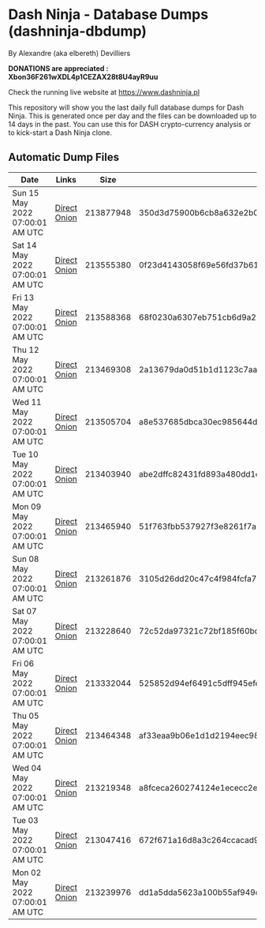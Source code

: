 # Dash Ninja - Database Dumps (dashninja-dbdump)
By Alexandre (aka elbereth) Devilliers

**DONATIONS are appreciated : Xbon36F261wXDL4p1CEZAX28t8U4ayR9uu**

Check the running live website at https://www.dashninja.pl

This repository will show you the last daily full database dumps for Dash Ninja. This is generated once per day and the files can be downloaded up to 14 days in the past.
You can use this for DASH crypto-currency analysis or to kick-start a Dash Ninja clone.


## Automatic Dump Files
| Date | Links | Size | SHA256 |
|--|--|--|--|
| Sun 15 May 2022 07:00:01 AM UTC | [Direct](https://oshi.at/AiTG) [Onion](http://5ety7tpkim5me6eszuwcje7bmy25pbtrjtue7zkqqgziljwqy3rrikqd.onion/AiTG) | 213877948 | 350d3d75900b6cb8a632e2b0734bf72f68a7c12a60b32426aca65a09a4e50940 | 
| Sat 14 May 2022 07:00:01 AM UTC | [Direct](https://oshi.at/UHGJ) [Onion](http://5ety7tpkim5me6eszuwcje7bmy25pbtrjtue7zkqqgziljwqy3rrikqd.onion/UHGJ) | 213555380 | 0f23d4143058f69e56fd37b61c6131d4d26e6c9a90057d9099a6fd34b8971ff6 | 
| Fri 13 May 2022 07:00:01 AM UTC | [Direct](https://oshi.at/TzZe) [Onion](http://5ety7tpkim5me6eszuwcje7bmy25pbtrjtue7zkqqgziljwqy3rrikqd.onion/TzZe) | 213588368 | 68f0230a6307eb751cb6d9a274852a9dd0620ff1ded420244a5a333df4b3a1c8 | 
| Thu 12 May 2022 07:00:01 AM UTC | [Direct](https://oshi.at/UBKS) [Onion](http://5ety7tpkim5me6eszuwcje7bmy25pbtrjtue7zkqqgziljwqy3rrikqd.onion/UBKS) | 213469308 | 2a13679da0d51b1d1123c7aaf3d7a92d3edcea02d0ae7067b5802362e522fc49 | 
| Wed 11 May 2022 07:00:01 AM UTC | [Direct](https://oshi.at/gush) [Onion](http://5ety7tpkim5me6eszuwcje7bmy25pbtrjtue7zkqqgziljwqy3rrikqd.onion/gush) | 213505704 | a8e537685dbca30ec985644dec5e76a9ce613b5c9a5dffeee610af45d3e193e6 | 
| Tue 10 May 2022 07:00:01 AM UTC | [Direct](https://oshi.at/CGHg) [Onion](http://5ety7tpkim5me6eszuwcje7bmy25pbtrjtue7zkqqgziljwqy3rrikqd.onion/CGHg) | 213403940 | abe2dffc82431fd893a480dd1e2ef79eb03ba4860d7e21c15d425206a555111e | 
| Mon 09 May 2022 07:00:01 AM UTC | [Direct](https://oshi.at/UCeA) [Onion](http://5ety7tpkim5me6eszuwcje7bmy25pbtrjtue7zkqqgziljwqy3rrikqd.onion/UCeA) | 213465940 | 51f763fbb537927f3e8261f7a0663b1a275321ac54aae1251378e2bec3357953 | 
| Sun 08 May 2022 07:00:01 AM UTC | [Direct](https://oshi.at/gjwR) [Onion](http://5ety7tpkim5me6eszuwcje7bmy25pbtrjtue7zkqqgziljwqy3rrikqd.onion/gjwR) | 213261876 | 3105d26dd20c47c4f984fcfa7182303bd5464ac8696eb81ca0694b84b05babe9 | 
| Sat 07 May 2022 07:00:01 AM UTC | [Direct](https://oshi.at/Tuih) [Onion](http://5ety7tpkim5me6eszuwcje7bmy25pbtrjtue7zkqqgziljwqy3rrikqd.onion/Tuih) | 213228640 | 72c52da97321c72bf185f60bd2e02d0d0e869d37e1427945663916790f7a9db3 | 
| Fri 06 May 2022 07:00:01 AM UTC | [Direct](https://oshi.at/HJQU) [Onion](http://5ety7tpkim5me6eszuwcje7bmy25pbtrjtue7zkqqgziljwqy3rrikqd.onion/HJQU) | 213332044 | 525852d94ef6491c5dff945efe77107f14873678366d56659c96673d679ecc5a | 
| Thu 05 May 2022 07:00:01 AM UTC | [Direct](https://oshi.at/SUQm) [Onion](http://5ety7tpkim5me6eszuwcje7bmy25pbtrjtue7zkqqgziljwqy3rrikqd.onion/SUQm) | 213464348 | af33eaa9b06e1d1d2194eec98fc96abdb4f46de6134e4e402b5dc48cb4fc0b56 | 
| Wed 04 May 2022 07:00:01 AM UTC | [Direct](https://oshi.at/hGBi) [Onion](http://5ety7tpkim5me6eszuwcje7bmy25pbtrjtue7zkqqgziljwqy3rrikqd.onion/hGBi) | 213219348 | a8fceca260274124e1ececc2ea07d6e5adeed465f41f423ccad3c18bcf2684e4 | 
| Tue 03 May 2022 07:00:01 AM UTC | [Direct](https://oshi.at/yzWf) [Onion](http://5ety7tpkim5me6eszuwcje7bmy25pbtrjtue7zkqqgziljwqy3rrikqd.onion/yzWf) | 213047416 | 672f671a16d8a3c264ccacad98a533fd2d47e13028ad20fc78be0bf81384a91a | 
| Mon 02 May 2022 07:00:01 AM UTC | [Direct](https://oshi.at/ViPP) [Onion](http://5ety7tpkim5me6eszuwcje7bmy25pbtrjtue7zkqqgziljwqy3rrikqd.onion/ViPP) | 213239976 | dd1a5dda5623a100b55af949d3da2d9ab598179c6082c53a68bd9b2072d6a3b4 | 
